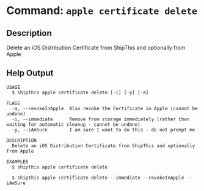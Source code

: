 # Command: `apple certificate delete`

## Description

Delete an iOS Distribution Certificate from ShipThis and optionally from Apple

## Help Output

```help
USAGE
  $ shipthis apple certificate delete [-i] [-y] [-a]

FLAGS
  -a, --revokeInApple  Also revoke the Certificate in Apple (cannot be undone)
  -i, --immediate      Remove from storage immediately (rather than waiting for automatic cleanup - cannot be undone)
  -y, --iAmSure        I am sure I want to do this - do not prompt me

DESCRIPTION
  Delete an iOS Distribution Certificate from ShipThis and optionally from Apple

EXAMPLES
  $ shipthis apple certificate delete

  $ shipthis apple certificate delete --immediate --revokeInApple --iAmSure
```